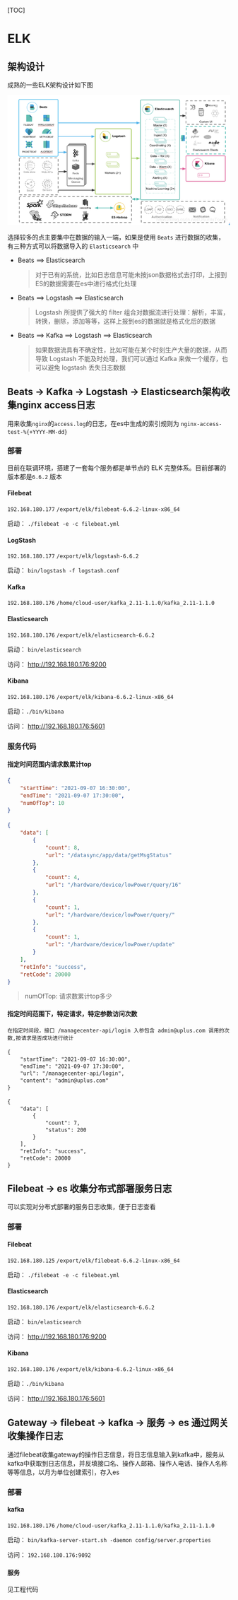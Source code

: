 [TOC]

# ELK

## 架构设计

成熟的一些ELK架构设计如下图

![elk](image/elk.png)

选择较多的点主要集中在数据的输入一端，如果是使用 `Beats` 进行数据的收集，有三种方式可以将数据导入的 `Elasticsearch` 中

* Beats ==> Elasticsearch

  > 对于已有的系统，比如日志信息可能未按json数据格式去打印，上报到ES的数据需要在es中进行格式化处理

* Beats ==> Logstash ==> Elasticsearch

  > Logstash 所提供了强大的 filter 组合对数据流进行处理：解析，丰富，转换，删除，添加等等，这样上报到es的数据就是格式化后的数据

* Beats ==> Kafka ==> Logstash ==> Elasticsearch

  > 如果数据流具有不确定性，比如可能在某个时刻生产大量的数据，从而导致 Logstash 不能及时处理，我们可以通过 Kafka 来做一个缓存，也可以避免 logstash 丢失日志数据

## Beats -> Kafka -> Logstash -> Elasticsearch架构收集nginx access日志

用来收集`nginx`的`access.log`的日志，在es中生成的索引规则为 `nginx-access-test-%{+YYYY-MM-dd}`

### 部署

目前在联调环境，搭建了一套每个服务都是单节点的 ELK 完整体系。目前部署的版本都是`6.6.2` 版本

#### Filebeat

`192.168.180.177` `/export/elk/filebeat-6.6.2-linux-x86_64`

启动： `./filebeat -e -c filebeat.yml`

#### LogStash

`192.168.180.177` `/export/elk/logstash-6.6.2`

启动： `bin/logstash -f logstash.conf`

#### Kafka

`192.168.180.176` `/home/cloud-user/kafka_2.11-1.1.0/kafka_2.11-1.1.0`

#### Elasticsearch

`192.168.180.176` `/export/elk/elasticsearch-6.6.2`

启动： `bin/elasticsearch`

访问： http://192.168.180.176:9200

#### Kibana

`192.168.180.176` `/export/elk/kibana-6.6.2-linux-x86_64`

启动：`./bin/kibana`

访问： http://192.168.180.176:5601

### 服务代码

#### 指定时间范围内请求数累计top

```json
{
    "startTime": "2021-09-07 16:30:00",
    "endTime": "2021-09-07 17:30:00",
    "numOfTop": 10 
}

{
	"data": [
		{
			"count": 8,
			"url": "/datasync/app/data/getMsgStatus"
		},
		{
			"count": 4,
			"url": "/hardware/device/lowPower/query/16"
		},
		{
			"count": 1,
			"url": "/hardware/device/lowPower/query/"
		},
		{
			"count": 1,
			"url": "/hardware/device/lowPower/update"
		}
	],
	"retInfo": "success",
	"retCode": 20000
}
```

> numOfTop: 请求数累计top多少

#### 指定时间范围下，特定请求，特定参数访问次数

```
在指定时间段，接口 /managecenter-api/login 入参包含 admin@uplus.com 调用的次数,按请求是否成功进行统计

{
    "startTime": "2021-09-07 16:30:00",
    "endTime": "2021-09-07 17:30:00",
    "url": "/managecenter-api/login",
    "content": "admin@uplus.com"
}

{
	"data": [
		{
			"count": 7,
			"status": 200
		}
	],
	"retInfo": "success",
	"retCode": 20000
}
```



## Filebeat -> es 收集分布式部署服务日志

可以实现对分布式部署的服务日志收集，便于日志查看

### 部署

#### Filebeat

`192.168.180.125` `/export/elk/filebeat-6.6.2-linux-x86_64`

启动： `./filebeat -e -c filebeat.yml`

#### Elasticsearch

`192.168.180.176` `/export/elk/elasticsearch-6.6.2`

启动： `bin/elasticsearch`

访问： http://192.168.180.176:9200

#### Kibana

`192.168.180.176` `/export/elk/kibana-6.6.2-linux-x86_64`

启动：`./bin/kibana`

访问： http://192.168.180.176:5601

## Gateway -> filebeat -> kafka -> 服务 -> es 通过网关收集操作日志

通过filebeat收集gateway的操作日志信息，将日志信息输入到kafka中，服务从kafka中获取到日志信息，并反填接口名、操作人邮箱、操作人电话、操作人名称等等信息，以月为单位创建索引，存入es

### 部署

#### kafka

`192.168.180.176` `/home/cloud-user/kafka_2.11-1.1.0/kafka_2.11-1.1.0`

启动： `bin/kafka-server-start.sh -daemon config/server.properties`

访问： `192.168.180.176:9092`

#### 服务

见工程代码

